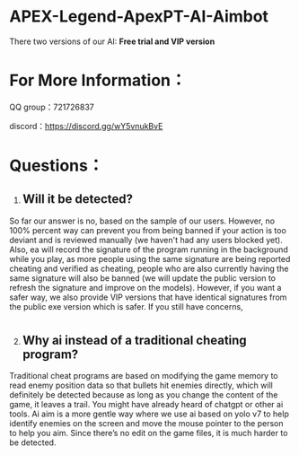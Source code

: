 # APEX-Legend-ApexPT-AI-Aimbot

There two versions of our AI: **Free trial and VIP version**

# For More Information：

QQ group：721726837

discord：https://discord.gg/wY5vnukBvE

# Questions：

1. ## Will it be detected?

  So far our answer is no, based on the sample of our users. However, no 100% percent way can prevent you from being banned if your action is too deviant and is reviewed manually (we haven't had any users blocked yet). Also, ea will record the signature of the program running in the background while you play, as more people using the same signature are being reported cheating and verified as cheating, people who are also currently having the same signature will also be banned (we will update the public version to refresh the signature and improve on the models). However, if you want a safer way, we also provide VIP versions that have identical signatures from the public exe version which is safer. If you still have concerns, 
  # 
2. ## Why ai instead of a traditional cheating program?

  Traditional cheat programs are based on modifying the game memory to read enemy position data so that bullets hit enemies directly, which will definitely be detected because as long as you change the content of the game, it leaves a trail. You might have already heard of chatgpt or other ai tools. Ai aim is a more gentle way where we use ai based on yolo v7 to help identify enemies on the screen and move the mouse pointer to the person to help you aim. Since there’s no edit on the game files, it is much harder to be detected.

  #
